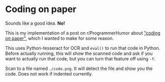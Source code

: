 Coding on paper
===============
Sounds like a good idea. **No!**

This is my implementation of a post on r/ProgrammerHumor about
["coding on paper"](https://www.reddit.com/r/ProgrammerHumor/comments/1blif1w/codingonpaper/), which I wanted to make
for some reason.

This uses Python-tesseract for OCR and `eval()` to run that code in Python. Before actually running, this will show the
scanned code and ask if you want to actually run that code, but you can turn that feature off using `-f`.

Scan to a file named `./code.png`. It will detect the file and show you the code. Does not work if indented currently.